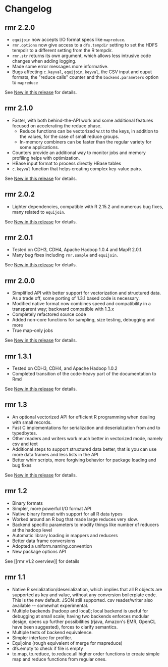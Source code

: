 # Changelog

## rmr 2.2.0
* `equijoin` now accepts I/O format specs like `mapreduce`.
* `rmr.options` now give access to a `dfs.tempdir` setting to set the HDFS tempdir to a different setting from the R tempdir. 
* `rmr.str` returns its own argument, which allows less intrusive code changes when adding logging.
* Made some error messages more informative.
* Bugs affecting `c.keyval`, `equijoin`, `keyval`, the CSV input and ouput formats, the "reduce calls" counter and the `backend.parameters` option to `mapreduce`

See [New in this release](https://github.com/RevolutionAnalytics/rmr2/blob/2.2.0/docs/new-in-this-release.md) for details.


## rmr 2.1.0
* Faster, with both behind-the-API work and some additional features focused on accelerating the reduce phase. 
  * Reduce functions can be vectorized w.r.t to the keys, in addition to the values, for the case of small reduce groups. 
  * In-memory combiners can be faster than the regular variety for some applications. 
* Counters provide an additional way to monitor jobs and memory profiling helps with optimization. 
* HBase input format to process directly HBase tables 
* `c.keyval` function that helps creating complex key-value pairs. 

See [New in this release](https://github.com/RevolutionAnalytics/rmr2/blob/2.1.0/docs/new-in-this-release.md) for details.

## rmr 2.0.2
* Lighter dependencies, compatible with R 2.15.2 and numerous bug fixes, many related to `equijoin`.

See [New in this release](http://github.com/RevolutionAnalytics/rmr2/blob/rmr-2.0.2/docs/new-in-this-release.md) for details.

## rmr 2.0.1  
* Tested on CDH3, CDH4, Apache Hadoop 1.0.4 and MapR 2.0.1.
* Many bug fixes including `rmr.sample` and `equijoin`.

See [New in this release](http://github.com/RevolutionAnalytics/rmr2/blob/rmr-2.0.1/docs/new-in-this-release.md) for details.

## rmr 2.0.0  
* Simplified API with better support for vectorization and structured data. As a trade off, some porting of 1.3.1 based code is necessary.
* Modified native format now combines speed and compatibility in a transparent way; backward compatible with 1.3.x
* Completely refactored source code
* Added non-core functions for sampling, size testing, debugging and more
* True map-only jobs

See [New in this release](http://github.com/RevolutionAnalytics/rmr2/blob/rmr-2.0.0/docs/new-in-this-release.md) for details.

## rmr 1.3.1

* Tested on CDH3, CDH4, and Apache Hadoop 1.0.2
* Completed transition of the code-heavy part of the documentation to Rmd

See [New in this release](http://github.com/RevolutionAnalytics/RHadoop/blob/66ca069201d6ed73be548136b06b86361b4f82b3/rmr/pkg/docs/new-in-this-release.md) for details.

## rmr 1.3
* An optional vectorized API for efficient R programming when dealing with small records.
* Fast C implementations for serialization and deserialization from and to typedbytes.
* Other readers and writers work much better in vectorized mode, namely csv and text
* Additional steps to support structured data better, that is you can use more data frames and less lists in the API
* Better whirr scripts, more forgiving behavior for package loading and bug fixes

See [New in this release](http://github.com/RevolutionAnalytics/RHadoop/blob/4efbd435aff3d52cfea116b663100baf637035cc/rmr/pkg/docs/new-in-this-release.md) for details.

## rmr 1.2 
* Binary formats
* Simpler, more powerful I/O format API
* Native binary format with support for all R data types
* Worked around an R bug that made large reduces very slow.
* Backend specific parameters to modify things like number of reducers at the hadoop level
* Automatic library loading in mappers and reducers
* Better data frame conversions
* Adopted a uniform.naming.convention
* New package options API

See [[rmr v1.2 overview]] for details
 
## rmr 1.1 

* Native R serialization/deserialization, which implies that all R objects are supported as key and value, without any conversion boilerplate code. This is the new default. JSON still supported. csv reader/writer also available -- somewhat experimental.
* Multiple backends (hadoop and local); local backend is useful for debugging at small scale; having two backends enforces modular design, opens up further possibilities (rjava, Amazon's EMR, OpenCL have been suggested), forces to clarify semantics.
* Multiple tests of backend equivalence.
* Simpler interface for profiler.
* Equijoins (rough equivalent of merge for mapreduce)
* dfs.empty to check if file is empty
* to.map, to.reduce, to.reduce.all higher order functions to create simple map and reduce functions from regular ones.